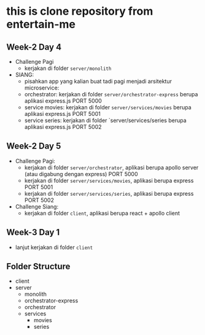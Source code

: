 # this is clone repository from entertain-me

## Week-2 Day 4

- Challenge Pagi
  - kerjakan di folder `server/monolith`
- SIANG: 
  - pisahkan app yang kalian buat tadi pagi menjadi arsitektur microservice:
  - orchestrator: kerjakan di folder `server/orchestrator-express` berupa aplikasi express.js PORT 5000
  - service movies: kerjakan di folder `server/services/movies` berupa aplikasi express.js PORT 5001
  - service series: kerjakan di folder `server/services/series berupa aplikasi express.js PORT 5002

## Week-2 Day 5

- Challenge Pagi:
  - kerjakan di folder `server/orchestrator`, aplikasi berupa apollo server (atau digabung dengan express) PORT 5000
  - kerjakan di folder `server/services/movies`, aplikasi berupa express PORT 5001
  - kerjakan di folder `server/services/series`, aplikasi berupa express PORT 5002
- Challenge Siang:
  - kerjakan di folder `client`, aplikasi berupa react + apollo client 

## Week-3 Day 1

- lanjut kerjakan di folder `client`


## Folder Structure
- client
- server
  - monolith
  - orchestrator-express
  - orchestrator
  - services
    - movies
    - series
  
